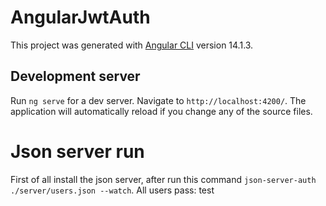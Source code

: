 # AngularJwtAuth

This project was generated with [Angular CLI](https://github.com/angular/angular-cli) version 14.1.3.

## Development server

Run `ng serve` for a dev server. Navigate to `http://localhost:4200/`. The application will automatically reload if you change any of the source files.

# Json server run

First of all install the json server, after run this command `json-server-auth ./server/users.json --watch`.
All users pass: test
